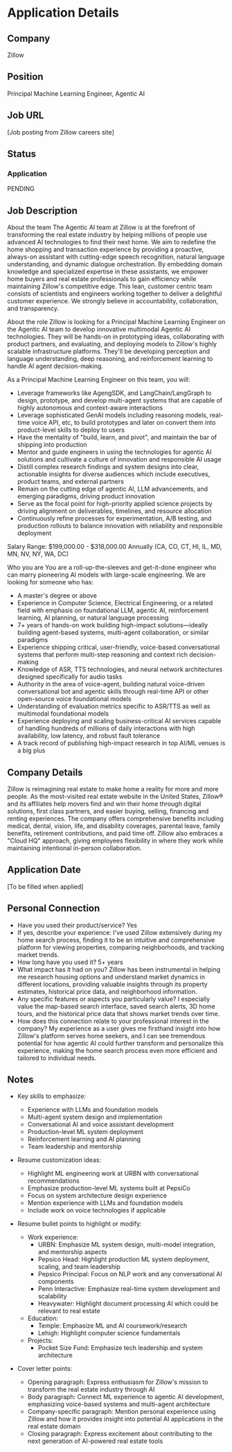 # Application Details

## Company
Zillow

## Position
Principal Machine Learning Engineer, Agentic AI

## Job URL
[Job posting from Zillow careers site]

## Status
### Application
PENDING

## Job Description
About the team
The Agentic AI team at Zillow is at the forefront of transforming the real estate industry by helping millions of people use advanced AI technologies to find their next home. We aim to redefine the home shopping and transaction experience by providing a proactive, always-on assistant with cutting-edge speech recognition, natural language understanding, and dynamic dialogue orchestration. By embedding domain knowledge and specialized expertise in these assistants, we empower home buyers and real estate professionals to gain efficiency while maintaining Zillow's competitive edge. This lean, customer centric team consists of scientists and engineers working together to deliver a delightful customer experience. We strongly believe in accountability, collaboration, and transparency.

About the role
Zillow is looking for a Principal Machine Learning Engineer on the Agentic AI team to develop innovative multimodal Agentic AI technologies. They will be hands-on in prototyping ideas, collaborating with product partners, and evaluating, and deploying models to Zillow's highly scalable infrastructure platforms. They'll be developing perception and language understanding, deep reasoning, and reinforcement learning to handle AI agent decision-making.

As a Principal Machine Learning Engineer on this team, you will:
- Leverage frameworks like AgengSDK, and LangChain/LangGraph to design, prototype, and develop multi-agent systems that are capable of highly autonomous and context-aware interactions
- Leverage sophisticated GenAI models including reasoning models, real-time voice API, etc, to build prototypes and later on convert them into product-level skills to deploy to users
- Have the mentality of "build, learn, and pivot", and maintain the bar of shipping into production
- Mentor and guide engineers in using the technologies for agentic AI solutions and cultivate a culture of innovation and responsible AI usage
- Distill complex research findings and system designs into clear, actionable insights for diverse audiences which include executives, product teams, and external partners
- Remain on the cutting edge of agentic AI, LLM advancements, and emerging paradigms, driving product innovation
- Serve as the focal point for high-priority applied science projects by driving alignment on deliverables, timelines, and resource allocation
- Continuously refine processes for experimentation, A/B testing, and production rollouts to balance innovation with reliability and responsible deployment

Salary Range: $199,000.00 - $318,000.00 Annually (CA, CO, CT, HI, IL, MD, MN, NV, NY, WA, DC)

Who you are
You are a roll-up-the-sleeves and get-it-done engineer who can marry pioneering AI models with large-scale engineering. We are looking for someone who has:
- A master's degree or above
- Experience in Computer Science, Electrical Engineering, or a related field with emphasis on foundational LLM, agentic AI, reinforcement learning, AI planning, or natural language processing
- 7+ years of hands-on work building high-impact solutions—ideally building agent-based systems, multi-agent collaboration, or similar paradigms
- Experience shipping critical, user-friendly, voice-based conversational systems that perform multi-step reasoning and context rich decision-making
- Knowledge of ASR, TTS technologies, and neural network architectures designed specifically for audio tasks
- Authority in the area of voice-agent, building natural voice-driven conversational bot and agentic skills through real-time API or other open-source voice foundational models
- Understanding of evaluation metrics specific to ASR/TTS as well as multimodal foundational models
- Experience deploying and scaling business-critical AI services capable of handling hundreds of millions of daily interactions with high availability, low latency, and robust fault tolerance
- A track record of publishing high-impact research in top AI/ML venues is a big plus

## Company Details
Zillow is reimagining real estate to make home a reality for more and more people. As the most-visited real estate website in the United States, Zillow® and its affiliates help movers find and win their home through digital solutions, first class partners, and easier buying, selling, financing and renting experiences. The company offers comprehensive benefits including medical, dental, vision, life, and disability coverages, parental leave, family benefits, retirement contributions, and paid time off. Zillow also embraces a "Cloud HQ" approach, giving employees flexibility in where they work while maintaining intentional in-person collaboration.

## Application Date
[To be filled when applied]

## Personal Connection
- Have you used their product/service? Yes
- If yes, describe your experience: I've used Zillow extensively during my home search process, finding it to be an intuitive and comprehensive platform for viewing properties, comparing neighborhoods, and tracking market trends.
- How long have you used it? 5+ years
- What impact has it had on you? Zillow has been instrumental in helping me research housing options and understand market dynamics in different locations, providing valuable insights through its property estimates, historical price data, and neighborhood information.
- Any specific features or aspects you particularly value? I especially value the map-based search interface, saved search alerts, 3D home tours, and the historical price data that shows market trends over time.
- How does this connection relate to your professional interest in the company? My experience as a user gives me firsthand insight into how Zillow's platform serves home seekers, and I can see tremendous potential for how agentic AI could further transform and personalize this experience, making the home search process even more efficient and tailored to individual needs.

## Notes
- Key skills to emphasize:
  - Experience with LLMs and foundation models
  - Multi-agent system design and implementation
  - Conversational AI and voice assistant development
  - Production-level ML system deployment
  - Reinforcement learning and AI planning
  - Team leadership and mentorship

- Resume customization ideas:
  - Highlight ML engineering work at URBN with conversational recommendations
  - Emphasize production-level ML systems built at PepsiCo
  - Focus on system architecture design experience
  - Mention experience with LLMs and foundation models
  - Include work on voice technologies if applicable
  
- Resume bullet points to highlight or modify:
  - Work experience:
    - URBN: Emphasize ML system design, multi-model integration, and mentorship aspects
    - Pepsico Head: Highlight production ML system deployment, scaling, and team leadership
    - Pepsico Principal: Focus on NLP work and any conversational AI components
    - Penn Interactive: Emphasize real-time system development and scalability
    - Heavywater: Highlight document processing AI which could be relevant to real estate
  - Education:
    - Temple: Emphasize ML and AI coursework/research
    - Lehigh: Highlight computer science fundamentals
  - Projects:
    - Pocket Size Fund: Emphasize tech leadership and system architecture

- Cover letter points:
  - Opening paragraph: Express enthusiasm for Zillow's mission to transform the real estate industry through AI
  - Body paragraph: Connect ML experience to agentic AI development, emphasizing voice-based systems and multi-agent architecture
  - Company-specific paragraph: Mention personal experience using Zillow and how it provides insight into potential AI applications in the real estate domain
  - Closing paragraph: Express excitement about contributing to the next generation of AI-powered real estate tools